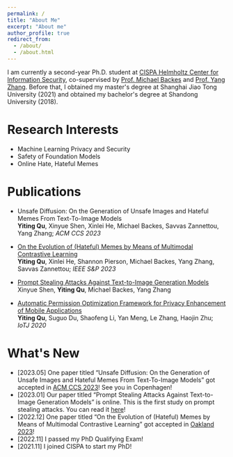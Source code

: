 ```yaml
---
permalink: /
title: "About Me"
excerpt: "About me"
author_profile: true
redirect_from: 
  - /about/
  - /about.html
---
```

I am currently a second-year Ph.D. student at [CISPA Helmholtz Center for Information Security](https://cispa.de/en), co-supervised by [Prof. Michael Backes](https://cispa.de/en/about/director-page) and [Prof. Yang Zhang](https://yangzhangalmo.github.io/). Before that, I obtained my master's degree at Shanghai Jiao Tong University (2021) and obtained my bachelor's degree at Shandong University (2018).

Research Interests
======
- Machine Learning Privacy and Security
- Safety of Foundation Models
- Online Hate, Hateful Memes

Publications
======
- Unsafe Diffusion: On the Generation of Unsafe Images and Hateful Memes From Text-To-Image Models \
**Yiting Qu**, Xinyue Shen, Xinlei He, Michael Backes, Savvas Zannettou, Yang Zhang; *ACM CCS 2023*

- [On the Evolution of (Hateful) Memes by Means of Multimodal Contrastive Learning](https://arxiv.org/abs/2212.06573) \
**Yiting Qu**, Xinlei He, Shannon Pierson, Michael Backes, Yang Zhang, Savvas Zannettou; *IEEE S&P 2023*

- [Prompt Stealing Attacks Against Text-to-Image Generation Models](https://arxiv.org/abs/2302.09923) \
Xinyue Shen, **Yiting Qu**, Michael Backes, Yang Zhang

- [Automatic Permission Optimization Framework for Privacy Enhancement of Mobile Applications](https://ieeexplore.ieee.org/abstract/document/9270036)\
**Yiting Qu**, Suguo Du, Shaofeng Li, Yan Meng, Le Zhang, Haojin Zhu; *IoTJ 2020*

What's New
======
- [2023.05] One paper titled “Unsafe Diffusion: On the Generation of Unsafe Images and Hateful Memes From Text-To-Image Models” got accepted in [ACM CCS 2023](https://www.sigsac.org/ccs/CCS2023/)! See you in Copenhagen!
- [2023.01] Our paper titled “Prompt Stealing Attacks Against Text-to-Image Generation Models” is online. This is the first study on prompt stealing attacks. You can read it [here](https://arxiv.org/abs/2302.09923)!
- [2022.12] One paper titled “On the Evolution of (Hateful) Memes by Means of Multimodal Contrastive Learning” got accepted in [Oakland 2023](https://www.ieee-security.org/TC/SP2023/)!
- [2022.11] I passed my PhD Qualifying Exam!
- [2021.11] I joined CISPA to start my PhD!
